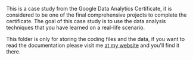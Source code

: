 This is a case study from the Google Data Analytics Certificate, it is considered to be one of the final comprehensive projects to complete the certificate. The goal of this case study is to use the data analysis techniques that you have learned on a real-life scenario.

This folder is only for storing the coding files and the data, if you want to read the documentation please visit me [at my website](https://assimalahmadi.github.io/Portfolio) and you'll find it there.
